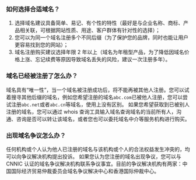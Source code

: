 ### 如何选择合适域名？
1. 选择域名建议具备简单、易记、有个性的特性（最好是与企业名称、商标、产品相关联，可根据网站性质、用途、客户群体有针对性的选择）；
2. 您可以为同一个域名注册多个不同后缀（为了保护您的品牌，同时也能让用户更容易找到您的网站）；
3. 域名注册购买建议选择年限 2 年以上（域名为年租型产品，为了降低因域名价格上涨、忘记续费等原因导致域名丢失的风险，建议一次注册多年）。

### 域名已经被注册了怎么办？
域名具有“唯一性”，当一个域名被注册成功后，将不能再被其他人注册。您可以试着搜寻其他后缀的域名，例如您希望注册的域名`abc.com`已被他人注册，您可以尝试注册`abc.net`或者`abc.cn`等域名，使用上没有区别。
如果您希望获取到已被别人注册的域名，您可以通过 whois 查询工具输入域名查询域名的当前所有人，沟通、咨询是否可以转让该域名，或者您也可以委托域名中介等服务机构进行购买。  

### 出现域名争议怎么办？
任何机构或个人认为他人已注册的域名与该机构或个人的合法权益发生冲突的，均可以向争议解决机构提出投诉。
如果您认为您注册的域名出现争议，您可以与 CNNIC 认证的域名争议解决机构联系争议事宜。目前的争议解决机构有两家：中国国际经济贸易仲裁委员会域名争议解决中心和香港国际仲裁中心。
